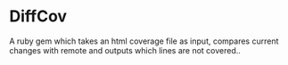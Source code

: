 # DiffCov
A ruby gem which takes an html coverage file as input, compares current changes with remote and outputs which lines are not covered..
